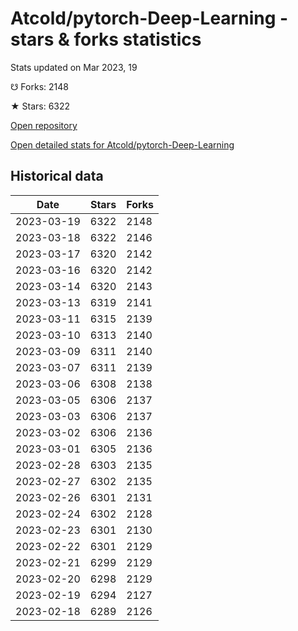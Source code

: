 # Atcold/pytorch-Deep-Learning - stars & forks statistics

Stats updated on Mar 2023, 19

☋ Forks: 2148

★ Stars: 6322

[Open repository](https://github.com/Atcold/pytorch-Deep-Learning)

[Open detailed stats for Atcold/pytorch-Deep-Learning](https://reviewgithub.com/rep/Atcold/pytorch-Deep-Learning)

## Historical data
| Date | Stars | Forks |
|------|-------|-------|
| 2023-03-19 | 6322 | 2148 | 
| 2023-03-18 | 6322 | 2146 | 
| 2023-03-17 | 6320 | 2142 | 
| 2023-03-16 | 6320 | 2142 | 
| 2023-03-14 | 6320 | 2143 | 
| 2023-03-13 | 6319 | 2141 | 
| 2023-03-11 | 6315 | 2139 | 
| 2023-03-10 | 6313 | 2140 | 
| 2023-03-09 | 6311 | 2140 | 
| 2023-03-07 | 6311 | 2139 | 
| 2023-03-06 | 6308 | 2138 | 
| 2023-03-05 | 6306 | 2137 | 
| 2023-03-03 | 6306 | 2137 | 
| 2023-03-02 | 6306 | 2136 | 
| 2023-03-01 | 6305 | 2136 | 
| 2023-02-28 | 6303 | 2135 | 
| 2023-02-27 | 6302 | 2135 | 
| 2023-02-26 | 6301 | 2131 | 
| 2023-02-24 | 6302 | 2128 | 
| 2023-02-23 | 6301 | 2130 | 
| 2023-02-22 | 6301 | 2129 | 
| 2023-02-21 | 6299 | 2129 | 
| 2023-02-20 | 6298 | 2129 | 
| 2023-02-19 | 6294 | 2127 | 
| 2023-02-18 | 6289 | 2126 | 

